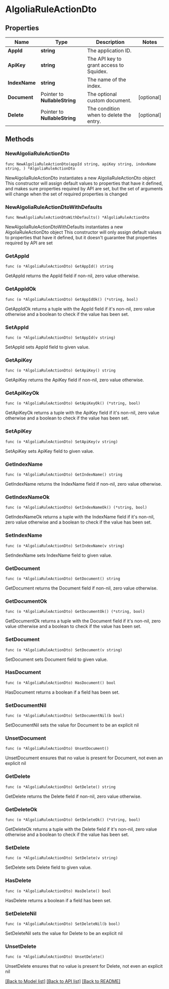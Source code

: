 # AlgoliaRuleActionDto

## Properties

Name | Type | Description | Notes
------------ | ------------- | ------------- | -------------
**AppId** | **string** | The application ID. | 
**ApiKey** | **string** | The API key to grant access to Squidex. | 
**IndexName** | **string** | The name of the index. | 
**Document** | Pointer to **NullableString** | The optional custom document. | [optional] 
**Delete** | Pointer to **NullableString** | The condition when to delete the entry. | [optional] 

## Methods

### NewAlgoliaRuleActionDto

`func NewAlgoliaRuleActionDto(appId string, apiKey string, indexName string, ) *AlgoliaRuleActionDto`

NewAlgoliaRuleActionDto instantiates a new AlgoliaRuleActionDto object
This constructor will assign default values to properties that have it defined,
and makes sure properties required by API are set, but the set of arguments
will change when the set of required properties is changed

### NewAlgoliaRuleActionDtoWithDefaults

`func NewAlgoliaRuleActionDtoWithDefaults() *AlgoliaRuleActionDto`

NewAlgoliaRuleActionDtoWithDefaults instantiates a new AlgoliaRuleActionDto object
This constructor will only assign default values to properties that have it defined,
but it doesn't guarantee that properties required by API are set

### GetAppId

`func (o *AlgoliaRuleActionDto) GetAppId() string`

GetAppId returns the AppId field if non-nil, zero value otherwise.

### GetAppIdOk

`func (o *AlgoliaRuleActionDto) GetAppIdOk() (*string, bool)`

GetAppIdOk returns a tuple with the AppId field if it's non-nil, zero value otherwise
and a boolean to check if the value has been set.

### SetAppId

`func (o *AlgoliaRuleActionDto) SetAppId(v string)`

SetAppId sets AppId field to given value.


### GetApiKey

`func (o *AlgoliaRuleActionDto) GetApiKey() string`

GetApiKey returns the ApiKey field if non-nil, zero value otherwise.

### GetApiKeyOk

`func (o *AlgoliaRuleActionDto) GetApiKeyOk() (*string, bool)`

GetApiKeyOk returns a tuple with the ApiKey field if it's non-nil, zero value otherwise
and a boolean to check if the value has been set.

### SetApiKey

`func (o *AlgoliaRuleActionDto) SetApiKey(v string)`

SetApiKey sets ApiKey field to given value.


### GetIndexName

`func (o *AlgoliaRuleActionDto) GetIndexName() string`

GetIndexName returns the IndexName field if non-nil, zero value otherwise.

### GetIndexNameOk

`func (o *AlgoliaRuleActionDto) GetIndexNameOk() (*string, bool)`

GetIndexNameOk returns a tuple with the IndexName field if it's non-nil, zero value otherwise
and a boolean to check if the value has been set.

### SetIndexName

`func (o *AlgoliaRuleActionDto) SetIndexName(v string)`

SetIndexName sets IndexName field to given value.


### GetDocument

`func (o *AlgoliaRuleActionDto) GetDocument() string`

GetDocument returns the Document field if non-nil, zero value otherwise.

### GetDocumentOk

`func (o *AlgoliaRuleActionDto) GetDocumentOk() (*string, bool)`

GetDocumentOk returns a tuple with the Document field if it's non-nil, zero value otherwise
and a boolean to check if the value has been set.

### SetDocument

`func (o *AlgoliaRuleActionDto) SetDocument(v string)`

SetDocument sets Document field to given value.

### HasDocument

`func (o *AlgoliaRuleActionDto) HasDocument() bool`

HasDocument returns a boolean if a field has been set.

### SetDocumentNil

`func (o *AlgoliaRuleActionDto) SetDocumentNil(b bool)`

 SetDocumentNil sets the value for Document to be an explicit nil

### UnsetDocument
`func (o *AlgoliaRuleActionDto) UnsetDocument()`

UnsetDocument ensures that no value is present for Document, not even an explicit nil
### GetDelete

`func (o *AlgoliaRuleActionDto) GetDelete() string`

GetDelete returns the Delete field if non-nil, zero value otherwise.

### GetDeleteOk

`func (o *AlgoliaRuleActionDto) GetDeleteOk() (*string, bool)`

GetDeleteOk returns a tuple with the Delete field if it's non-nil, zero value otherwise
and a boolean to check if the value has been set.

### SetDelete

`func (o *AlgoliaRuleActionDto) SetDelete(v string)`

SetDelete sets Delete field to given value.

### HasDelete

`func (o *AlgoliaRuleActionDto) HasDelete() bool`

HasDelete returns a boolean if a field has been set.

### SetDeleteNil

`func (o *AlgoliaRuleActionDto) SetDeleteNil(b bool)`

 SetDeleteNil sets the value for Delete to be an explicit nil

### UnsetDelete
`func (o *AlgoliaRuleActionDto) UnsetDelete()`

UnsetDelete ensures that no value is present for Delete, not even an explicit nil

[[Back to Model list]](../README.md#documentation-for-models) [[Back to API list]](../README.md#documentation-for-api-endpoints) [[Back to README]](../README.md)


